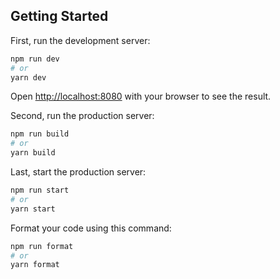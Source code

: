 ## Getting Started

First, run the development server:

```bash
npm run dev
# or
yarn dev
```

Open [http://localhost:8080](http://localhost:8080) with your browser to see the result.

Second, run the production server:

```bash
npm run build
# or
yarn build
```

Last, start the production server:

```bash
npm run start
# or
yarn start
```

Format your code using this command:

```bash
npm run format
# or
yarn format
```
